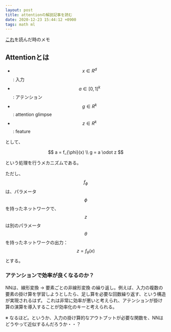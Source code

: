 ```yaml
---
layout: post
title: attentionの解説記事を読む
date: 2020-12-23 15:44:12 +0900
tags: math ml
---
```


[これ](http://akosiorek.github.io/ml/2017/10/14/visual-attention.html)を読んだ時のメモ

## Attentionとは

- $$x \in R^d$$: 入力
- $$a \in [0, 1]^k$$: アテンション
- $$g \in R^k$$: attention glimpse
- $$z \in R^k$$: feature

として、

$$
a = f_{\phi}(x) \\
g = a \odot z
$$

という処理を行うメカニズムである。

ただし、$$f_{\phi}$$は、パラメータ$$\phi$$を持ったネットワークで、$$z$$は別のパラメータ$$\theta$$を持ったネットワークの出力：$$z=f_{\theta}(x)$$とする。

### アテンションで効率が良くなるのか？

NNは、線形変換 → 要素ごとの非線形変換 の繰り返し。例えば、入力の複数の要素の掛け算を学習しようとしたら、足し算を必要な回数繰り返す、という構造が実現されるはず。
これは非常に効率が悪いと考えられ、アテンションが掛け算の演算を導入することが効率化のキーと考えられる。

※ なるほど。というか、入力の掛け算的なアウトプットが必要な関数を、NNはどうやって近似するんだろうか・・？
